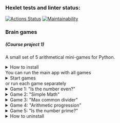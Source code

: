 ### Hexlet tests and linter status:
[![Actions Status](https://github.com/dmkael/python-project-49/workflows/hexlet-check/badge.svg)](https://github.com/dmkael/python-project-49/actions)
[![Maintainability](https://api.codeclimate.com/v1/badges/05d53411058b9c926d08/maintainability)](https://codeclimate.com/github/dmkael/python-project-49/maintainability)

### Brain games
##### (Course project 1)
A small set of 5 arithmetical mini-games for Python.
<details>
  <summary>How to install</summary>
  
To install the package run the command:

```python3 -m pip install --user git+https://github.com/dmkael/python-project-49.git```

</details>
You can run the main app with all games 
<details>
  <summary>Start games</summary>
  
run the command ```brain-start``` to execute the main app with 5 mini-games. You will be prompted to select the game. Enter the number of game which you want and game will start. Answer 3 times correctly to win! You can restart at the end.
  
[![asciicast](https://asciinema.org/a/9MV6QUu0rYwXirH5Mpngtu5i8.svg)](https://asciinema.org/a/9MV6QUu0rYwXirH5Mpngtu5i8)
  
</details>
or run each game separately
<details>
  <summary>Game 1: "Is the number even?"</summary>
  
run the command ```brain-even``` to execute the game "Is the number even?"
  
[![asciicast](https://asciinema.org/a/9MV6QUu0rYwXirH5Mpngtu5i8.svg)](https://asciinema.org/a/9MV6QUu0rYwXirH5Mpngtu5i8)
  
</details>
<details>
  <summary>Game 2: "Simple Math"</summary>
  
run the command ```brain-calc``` to execute the game "Simple Math"
  
[![asciicast](https://asciinema.org/a/0sYvGWOpjBhkg53QEb4bw7g57.svg)](https://asciinema.org/a/0sYvGWOpjBhkg53QEb4bw7g57)
  
</details>
<details>
  <summary>Game 3: "Max common divider"</summary>
  
run the command ```brain-gcd``` to execute the game "Max common divider"
  
[![asciicast](https://asciinema.org/a/ZTcK7uJIjbE6nXldt8o8qVf70.svg)](https://asciinema.org/a/ZTcK7uJIjbE6nXldt8o8qVf70)
  
</details>
<details>
  <summary>Game 4: "Arithmetic progression"</summary>
  
run the command ```brain-progression``` to execute the game "Arithmetic progression"
  
[![asciicast](https://asciinema.org/a/tSSNsWqRCARwsgNCkTZUijpVr.svg)](https://asciinema.org/a/tSSNsWqRCARwsgNCkTZUijpVr)
  
</details>
<details>
  <summary>Game 5: "Is the number prime?"</summary>
  
run the command ```brain-prime``` to execute the game "Is the number prime?"
  
[![asciicast](https://asciinema.org/a/jLHp6nkGwTQcnlUWAOUPLPUsy.svg)](https://asciinema.org/a/jLHp6nkGwTQcnlUWAOUPLPUsy)
  
</details>
<details>
  <summary>How to uninstall</summary>
  
To uninstall the package run the command 

```python3 -m pip uninstall hexlet-code```
<details>
